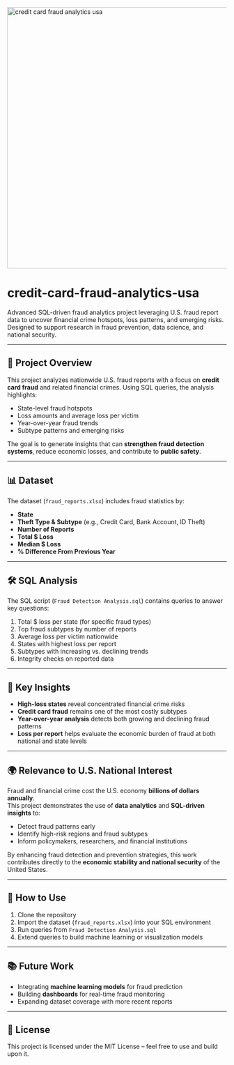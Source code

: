 <img src="cover.png" alt="credit card fraud analytics usa" width="600">


# credit-card-fraud-analytics-usa

Advanced SQL-driven fraud analytics project leveraging U.S. fraud report data to uncover financial crime hotspots, loss patterns, and emerging risks. Designed to support research in fraud prevention, data science, and national security.

---

## 📌 Project Overview
This project analyzes nationwide U.S. fraud reports with a focus on **credit card fraud** and related financial crimes. Using SQL queries, the analysis highlights:
- State-level fraud hotspots  
- Loss amounts and average loss per victim  
- Year-over-year fraud trends  
- Subtype patterns and emerging risks  

The goal is to generate insights that can **strengthen fraud detection systems**, reduce economic losses, and contribute to **public safety**.

---

## 📊 Dataset
The dataset (`fraud_reports.xlsx`) includes fraud statistics by:
- **State**  
- **Theft Type & Subtype** (e.g., Credit Card, Bank Account, ID Theft)  
- **Number of Reports**  
- **Total $ Loss**  
- **Median $ Loss**  
- **% Difference From Previous Year**  

---

## 🛠️ SQL Analysis
The SQL script (`Fraud Detection Analysis.sql`) contains queries to answer key questions:
1. Total $ loss per state (for specific fraud types)  
2. Top fraud subtypes by number of reports  
3. Average loss per victim nationwide  
4. States with highest loss per report  
5. Subtypes with increasing vs. declining trends  
6. Integrity checks on reported data  

---

## 🔑 Key Insights
- **High-loss states** reveal concentrated financial crime risks  
- **Credit card fraud** remains one of the most costly subtypes  
- **Year-over-year analysis** detects both growing and declining fraud patterns  
- **Loss per report** helps evaluate the economic burden of fraud at both national and state levels  

---

## 🌍 Relevance to U.S. National Interest
Fraud and financial crime cost the U.S. economy **billions of dollars annually**.  
This project demonstrates the use of **data analytics** and **SQL-driven insights** to:
- Detect fraud patterns early  
- Identify high-risk regions and fraud subtypes  
- Inform policymakers, researchers, and financial institutions  

By enhancing fraud detection and prevention strategies, this work contributes directly to the **economic stability and national security** of the United States.  

---

## 🚀 How to Use
1. Clone the repository  
2. Import the dataset (`fraud_reports.xlsx`) into your SQL environment  
3. Run queries from `Fraud Detection Analysis.sql`  
4. Extend queries to build machine learning or visualization models  

---

## 📚 Future Work
- Integrating **machine learning models** for fraud prediction  
- Building **dashboards** for real-time fraud monitoring  
- Expanding dataset coverage with more recent reports  

---

## 📜 License
This project is licensed under the MIT License – feel free to use and build upon it.  
